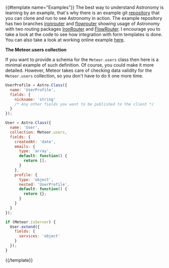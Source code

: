 {{#template name="Examples"}}
The best way to understand Astronomy is learning by an example, that's why there is an example git [repository](https://github.com/jagi/meteor-astronomy-examples) that you can clone and run to see Astronomy in action. The example repository has two branches [ironrouter](https://github.com/jagi/meteor-astronomy-examples/tree/ironrouter) and [flowrouter](https://github.com/jagi/meteor-astronomy-examples/tree/flowrouter) showing usage of Astronomy with two routing packages [IronRouter](https://atmospherejs.com/iron/router) and [FlowRouter](https://atmospherejs.com/meteorhacks/flow-router). I encourage you to take a look at the code to see how integration with form templates is done. You can also take a look at working online example [here](http://astronomy.meteor.com).

**The Meteor.users collection**

If you want to provide a schema for the `Meteor.users` class then here is a minimal example of such definition. Of course, you could make it more detailed. However, Meteor takes care of checking data validity for the `Meteor.users` collection, so you don't have to do it one more time.

```js
UserProfile = Astro.Class({
  name: 'UserProfile',
  fields: {
    nickname: 'string'
    /* Any other fields you want to be published to the client */
  }
});

User = Astro.Class({
  name: 'User',
  collection: Meteor.users,
  fields: {
    createdAt: 'date',
    emails: {
      type: 'array',
      default: function() {
        return [];
      }
    },
    profile: {
      type: 'object',
      nested: 'UserProfile',
      default: function() {
        return {};
      }
    }
  }
});

if (Meteor.isServer) {
  User.extend({
    fields: {
      services: 'object'
    }
  });
}
```
{{/template}}
